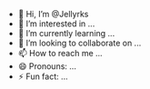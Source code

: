 - 👋 Hi, I’m @Jellyrks
- 👀 I’m interested in ...
- 🌱 I’m currently learning ...
- 💞️ I’m looking to collaborate on ...
- 📫 How to reach me ...
- 😄 Pronouns: ...
- ⚡ Fun fact: ...

<!---
Jellyrks/Jellyrks is a ✨ special ✨ repository because its `README.md` (this file) appears on your GitHub profile.
You can click the Preview link to take a look at your changes.
--->
